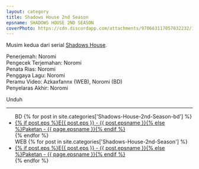 ```yaml
---
layout: category
title: Shadows House 2nd Season
epsname: SHADOWS HOUSE 2ND SEASON
coverPhoto: https://cdn.discordapp.com/attachments/970663117057032232/1023090125556678706/unknown.png
---
```


Musim kedua dari serial [Shadows House](https://a-1fansub.github.io/Shadows-House-Paketan).

Penerjemah: Noromi<br>
Pengecek Terjemahan: Noromi<br>
Penata Rias: Noromi<br>
Penggaya Lagu: Noromi<br>
Peramu Video: Azkaxfannx (WEB), Noromi (BD)<br>
Penyelaras Akhir: Noromi<br>

Unduh

---
  <ul>
  BD
    {% for post in site.categories['Shadows-House-2nd-Season-bd'] %}
  <li><a class="white pinkhover" href="{{ site.baseurl }}{{ post.url }}">{% if post.eps %}E{{ post.eps }} - {{ post.epsname }}{% else %}Paketan - {{ page.epsname }}{% endif %}</a></li>
  {% endfor %}<br>
  WEB
    {% for post in site.categories['Shadows-House-2nd-Season'] %}
  <li><a class="white pinkhover" href="{{ site.baseurl }}{{ post.url }}">{% if post.eps %}E{{ post.eps }} - {{ post.epsname }}{% else %}Paketan - {{ page.epsname }}{% endif %}</a></li>
  {% endfor %}
  </ul>
